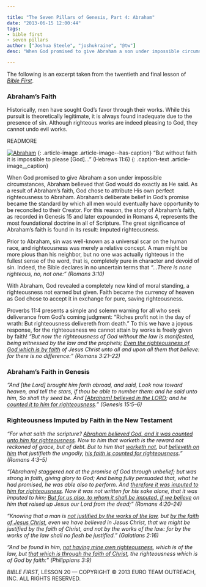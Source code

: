 ```yaml
---

title: "The Seven Pillars of Genesis, Part 4: Abraham"
date: "2013-06-15 12:00:44"
tags:
- bible first
- seven pillars
author: ["Joshua Steele", "joshukraine", "@tw"]
desc: "When God promised to give Abraham a son under impossible circumstances, Abraham believed that God would do exactly as He said."

---
```


The following is an excerpt taken from the twentieth and final lesson of *<a title="Bible First" href="http://www.getbiblefirst.com" target="_blank">Bible First</a>*.

### Abraham’s Faith

Historically, men have sought God’s favor through their works. While this pursuit is theoretically legitimate, it is always found inadequate due to the presence of sin. Although righteous works are indeed pleasing to God, they cannot undo evil works.

READMORE

<a href="//d21yo20tm8bmc2.cloudfront.net/2013/05/Abraham.jpg"><img class="alignleft  wp-image-1816" alt="Abraham" src="//d21yo20tm8bmc2.cloudfront.net/2013/05/Abraham-372x450.jpg" /></a>
{: .article-image .article-image--has-caption}
“But without faith it is impossible to please [God]…” (Hebrews 11:6)
{: .caption-text .article-image__caption}

When God promised to give Abraham a son under impossible circumstances, Abraham believed that God would do exactly as He said. As a result of Abraham’s faith, God chose to attribute His own perfect righteousness to Abraham. Abraham’s deliberate belief in God’s promise became the standard by which all men would eventually have opportunity to be reconciled to their Creator. For this reason, the story of Abraham’s faith, as recorded in Genesis 15 and later expounded in Romans 4, represents the most foundational doctrine in all of Scripture. The great significance of Abraham’s faith is found in its result: imputed righteousness.

Prior to Abraham, sin was well-known as a universal scar on the human race, and righteousness was merely a relative concept. A man might be more pious than his neighbor, but no one was actually righteous in the fullest sense of the word, that is, completely pure in character and devoid of sin. Indeed, the Bible declares in no uncertain terms that *“…There is none righteous, no, not one:” (Romans 3:10)*

With Abraham, God revealed a completely new kind of moral standing, a righteousness not earned but given. Faith became the currency of heaven as God chose to accept it in exchange for pure, saving righteousness.

Proverbs 11:4 presents a simple and solemn warning for all who seek deliverance from God’s coming judgment: “Riches profit not in the day of wrath: But righteousness delivereth from death.” To this we have a joyous response, for the righteousness we cannot attain by works is freely given by faith! *“But now the righteousness of God without the law is manifested, being witnessed by the law and the prophets; <span style="text-decoration: underline;">Even the righteousness of God which is by faith</span> of Jesus Christ unto all and upon all them that believe: for there is no difference:” (Romans 3:21–22)*

### Abraham’s Faith in Genesis

*“And [the Lord] brought him forth abroad, and said, Look now toward heaven, and tell the stars, if thou be able to number them: and he said unto him, So shall thy seed be. And <span style="text-decoration: underline;">[Abraham] believed in the LORD</span>; and he <span style="text-decoration: underline;">counted it to him for righteousness</span>.” (Genesis 15:5–6)*

### Righteousness Imputed by Faith in the New Testament

*“For what saith the scripture? <span style="text-decoration: underline;">Abraham believed God, and it was counted unto him for righteousness</span>. Now to him that worketh is the reward not reckoned of grace, but of debt. But to him that <span style="text-decoration: underline;">worketh not</span>, but <span style="text-decoration: underline;">believeth on him</span> that justifieth the ungodly, <span style="text-decoration: underline;">his faith is counted for righteousness</span>.” (Romans 4:3–5)*

*“[Abraham] staggered not at the promise of God through unbelief; but was strong in faith, giving glory to God; And being fully persuaded that, what he had promised, he was able also to perform. And <span style="text-decoration: underline;">therefore it was imputed to him for righteousness</span>. Now it was not written for his sake alone, that it was imputed to him; <span style="text-decoration: underline;">But for us also, to whom it shall be imputed, if we believe</span> on him that raised up Jesus our Lord from the dead;” (Romans 4:20–24)*

*“Knowing that a man is <span style="text-decoration: underline;">not justified by the works of the law</span>, but <span style="text-decoration: underline;">by the faith of Jesus Christ</span>, even we have believed in Jesus Christ, that we might be justified by the faith of Christ, and not by the works of the law: for by the works of the law shall no flesh be justified.” (Galatians 2:16)*

*“And be found in him, <span style="text-decoration: underline;">not having mine own righteousness</span>, which is of the law, but <span style="text-decoration: underline;">that which is through the faith of Christ</span>, the righteousness which is of God by faith:” (Philippians 3:9)*

*BIBLE FIRST*, LESSON 20 &mdash; COPYRIGHT &copy; 2013 EURO TEAM OUTREACH, INC. ALL RIGHTS RESERVED.
